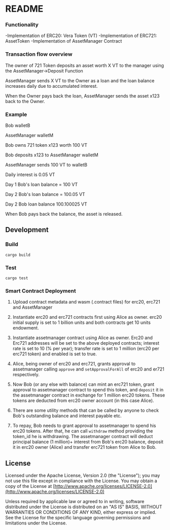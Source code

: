 # README #


###  Functionality ###

-Implementation of ERC20: Vera Token (VT)
-Implementation of ERC721: AssetToken
-Implementation of AssetManager Contract


### Transaction flow overview ###
The owner of 721 Token deposits an asset worth X VT to the manager using the AssetManager->Deposit Function

AssetManager sends X VT to the Owner as a loan and the loan balance increases daily due to accumulated interest. 

When the Owner pays back the loan, AssetManager sends the asset x123 back to the Owner.

### Example ###

Bob  walletB

AssetManager walletM

Bob owns 721 token x123 worth 100 VT

Bob deposits x123 to AssetManager walletM

AssetManager sends 100 VT to walletB

Daily interest is 0.05 VT

Day 1 Bob's loan balance = 100 VT

Day 2 Bob's loan balance = 100.05 VT

Day 2 Bob loan balance 100.100025 VT

When Bob pays back the balance, the asset is released. 

## Development

### Build

```
cargo build
```

### Test

```
cargo test
```

### Smart Contract Deployment ###

1. Upload contract metadata and wasm (.contract files) for erc20, erc721 and AssetManager

2. Instantiate erc20 and erc721 contracts first using Alice as owner. erc20 initial supply is set to 1 billion units and both contracts get 10 units endowment.

3. Instantiate assetmanager contract using Alice as owner. Erc20 and Erc721 addresses will be set to the above deployed contracts; interest rate is set to 10 (% per year); transfer rate is set to 1 million (erc20 per erc721 token) and enabled is set to true.

4. Alice, being owner of erc20 and erc721, grants approval to assetmanager calling `approve` and `setApprovalForAll` of erc20 and er721 respectively.

5. Now Bob (or any else with balance) can mint an erc721 token, grant approval to assetmanager contract to spend this token, and `deposit` it in the assetmanager contract in exchange for 1 million erc20 tokens. These tokens are deducted from erc20 owner account (in this case Alice). 

6. There are some utility methods that can be called by anyone to check Bob's outstanding balance and interest payable etc.

7. To repay, Bob needs to grant approval to assetmanager to spend his erc20 tokens. After that, he can call `withdraw` method providing the token_id he is withdrawing. The assetmanager contract will deduct principal balance (1 million)+ interest from Bob's erc20 balance, deposit it in erc20 owner (Alice) and transfer erc721 token from Alice to Bob.

## License

Licensed under the Apache License, Version 2.0 (the "License");
you may not use this file except in compliance with the License.
You may obtain a copy of the License at [http://www.apache.org/licenses/LICENSE-2.0](http://www.apache.org/licenses/LICENSE-2.0)

Unless required by applicable law or agreed to in writing, software
distributed under the License is distributed on an "AS IS" BASIS,
WITHOUT WARRANTIES OR CONDITIONS OF ANY KIND, either express or implied.
See the License for the specific language governing permissions and
limitations under the License.
